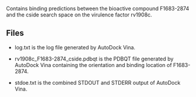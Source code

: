 Contains binding predictions between the bioactive compound F1683-2874 and the cside search space on the virulence factor rv1908c.

## Files

- log.txt is the log file generated by AutoDock Vina.

- rv1908c_F1683-2874_cside.pdbqt is the PDBQT file generated by AutoDock Vina containing the orientation and binding location of F1683-2874.

- stdoe.txt is the combined STDOUT and STDERR output of AutoDock Vina.


